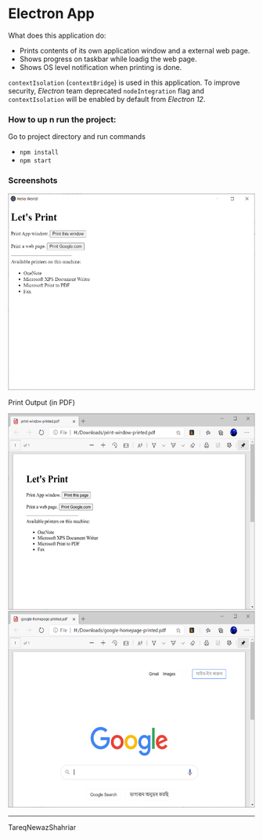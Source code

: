 # Electron App

What does this application do:
* Prints contents of its own application window and a external web page.
* Shows progress on taskbar while loadig the web page.
* Shows OS level notification when printing is done.

`contextIsolation` (`contextBridge`) is used in this application. To improve security, *Electron* team deprecated `nodeIntegration` flag and `contextIsolation` will be enabled by default from *Electron 12*.

### How to up n run the project:
Go to project directory and run commands
* `npm install`
* `npm start`


### Screenshots

<img alt="app-window" src="app-screenshots/app-window.PNG" height="400" />

Print Output (in PDF)

<img alt="print-result--app-print-window-printed-to-pdf" src="app-screenshots/print-result--app-print-window-printed-to-pdf.png"  height="400" />

<img alt="print-result--google.com-printed-to-pdf" src="app-screenshots/print-result--google.com-printed-to-pdf.png"  height="400" />

---
TareqNewazShahriar
